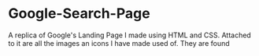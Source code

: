 # Google-Search-Page

A replica of Google's Landing Page I made using HTML and CSS. Attached to it are all the images an icons I have made used of. They are found
